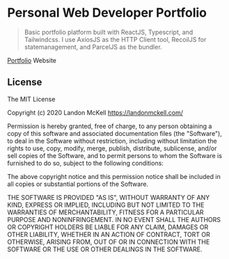 # Personal Web Developer Portfolio

> Basic portfolio platform built with ReactJS, Typescript, and Tailwindcss.
> I use AxiosJS as the HTTP Client tool, RecoilJS for statemanagement, and ParcelJS as the bundler.

[Portfolio](https://landonmckell.com/) Website

## License

The MIT License

Copyright (c) 2020 Landon McKell https://landonmckell.com/

Permission is hereby granted, free of charge, to any person obtaining a copy
of this software and associated documentation files (the "Software"), to deal
in the Software without restriction, including without limitation the rights
to use, copy, modify, merge, publish, distribute, sublicense, and/or sell
copies of the Software, and to permit persons to whom the Software is
furnished to do so, subject to the following conditions:

The above copyright notice and this permission notice shall be included in
all copies or substantial portions of the Software.

THE SOFTWARE IS PROVIDED "AS IS", WITHOUT WARRANTY OF ANY KIND, EXPRESS OR
IMPLIED, INCLUDING BUT NOT LIMITED TO THE WARRANTIES OF MERCHANTABILITY,
FITNESS FOR A PARTICULAR PURPOSE AND NONINFRINGEMENT. IN NO EVENT SHALL THE
AUTHORS OR COPYRIGHT HOLDERS BE LIABLE FOR ANY CLAIM, DAMAGES OR OTHER
LIABILITY, WHETHER IN AN ACTION OF CONTRACT, TORT OR OTHERWISE, ARISING FROM,
OUT OF OR IN CONNECTION WITH THE SOFTWARE OR THE USE OR OTHER DEALINGS IN
THE SOFTWARE.
